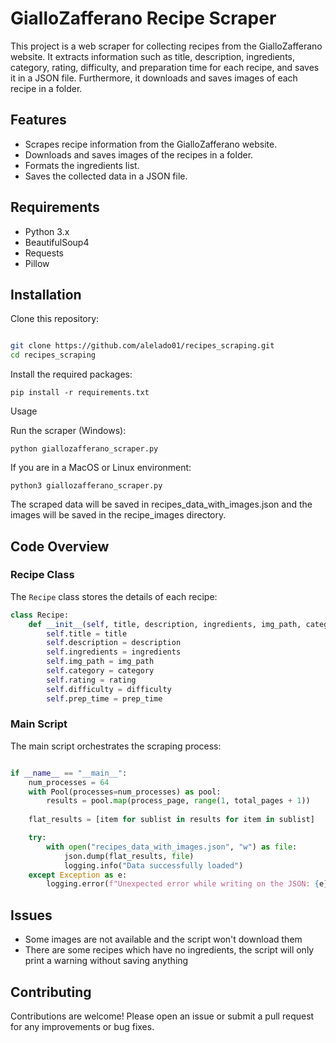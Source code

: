 # GialloZafferano Recipe Scraper

This project is a web scraper for collecting recipes from the GialloZafferano website. It extracts information such as title, description, ingredients, category, rating, difficulty, and preparation time for each recipe, and saves it in a JSON file. Furthermore, it downloads and saves images of each recipe in a folder.

## Features

- Scrapes recipe information from the GialloZafferano website.
- Downloads and saves images of the recipes in a folder.
- Formats the ingredients list.
- Saves the collected data in a JSON file.

## Requirements

- Python 3.x
- BeautifulSoup4
- Requests
- Pillow

## Installation

 Clone this repository:

   ```sh

   git clone https://github.com/alelado01/recipes_scraping.git
   cd recipes_scraping

   ```

 Install the required packages:

    pip install -r requirements.txt 
    
 Usage

   Run the scraper (Windows):

    python giallozafferano_scraper.py

   If you are in a MacOS or Linux environment:

    python3 giallozafferano_scraper.py

   The scraped data will be saved in recipes_data_with_images.json and the images will be saved in the recipe_images directory.


## Code Overview

### Recipe Class

The `Recipe` class stores the details of each recipe:

```python
class Recipe:
    def __init__(self, title, description, ingredients, img_path, category, rating, difficulty, prep_time):
        self.title = title
        self.description = description
        self.ingredients = ingredients
        self.img_path = img_path
        self.category = category
        self.rating = rating
        self.difficulty = difficulty
        self.prep_time = prep_time
```

### Main Script

The main script orchestrates the scraping process:

```python

if __name__ == "__main__":
    num_processes = 64
    with Pool(processes=num_processes) as pool:
        results = pool.map(process_page, range(1, total_pages + 1))
    
    flat_results = [item for sublist in results for item in sublist]

    try:
        with open("recipes_data_with_images.json", "w") as file:
            json.dump(flat_results, file)
            logging.info("Data successfully loaded")
    except Exception as e:
        logging.error(f"Unexpected error while writing on the JSON: {e}")
```

## Issues

- Some images are not available and the script won't download them
- There are some recipes which have no ingredients, the script will only print a warning without saving anything

## Contributing

Contributions are welcome! Please open an issue or submit a pull request for any improvements or bug fixes.
